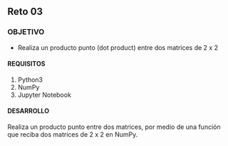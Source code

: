 ## Reto 03

### OBJETIVO 
 - Realiza un producto punto (dot product) entre dos matrices de 2 x 2 

#### REQUISITOS 
1. Python3
2. NumPy
3. Jupyter Notebook

#### DESARROLLO
Realiza un producto punto entre dos matrices, por medio de una función que reciba dos matrices de 2 x 2 en NumPy. 

